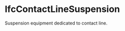 IfcContactLineSuspension
========================
Suspension equipment dedicated to contact line.


